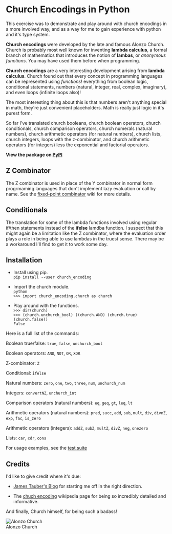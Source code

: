 # Church Encodings in Python

This exercise was to demonstrate and play around with church encodings in a more involved way, and as a way for me to gain experience with python and it's type system.

**Church encodings** were developed by the late and famous Alonzo Church. Church is probably most well known for inventing **lambda calculus**, a formal branch of mathematics that introduces the notion of **lambas**, or *anonymous functions*. You may have used them before when programming.

**Church encodings** are a very interesting development arising from **lambda calculus**. Church found out that every concept in programming languages can be represented using *functions*! everything from boolean logic, conditional statements, numbers (natural, integer, real, complex, imaginary), and even loops (infinite loops also)!

The most interesting thing about this is that numbers aren't anything special in math, they're just convenient placeholders. Math is really just logic in it's purest form.

So far I've translated church booleans, church boolean operators, church conditionals, church comparison operators, church numerals (natural numbers), church arithmetic operators (for natural numbers), church lists, church integers, loops with the z-combinator, and church arithmetic operators (for integers) less the exponential and factorial operators. 

**View the package on [PyPI](http://pypi.python.org/pypi/church_encoding/)**


## Z Combinator

The Z combinator is used in place of the Y combinator in normal form progrmaming languages that don't implement lazy evaluation or call by name. See the [fixed-point combinator](https://en.wikipedia.org/wiki/Fixed-point_combinator) wiki for more details.


## Conditionals

The translation for some of the lambda functions involved using regular if/then statements instead of the **ifelse** lamdba function. I suspect that this might again be a limitation like the Z combinator, where the evaluation order plays a role in being able to use lambdas in the truest sense. There may be a workaround I'll find to get it to work some day.


## Installation

* Install using pip.  
   ``pip install --user church_encoding``  

* Import the church module.  
   ``python``  
   ``>>> import church_encoding.church as church``  

* Play around with the functions.  
   ``>>> dir(church)``  
   ``>>> (church.unchurch_bool) ((church.AND) (church.true) (church.false))``  
   ``False``  


Here is a full list of the commands:  

Boolean true/false: ``true``, ``false``, ``unchurch_bool``  

Boolean operators: ``AND``, ``NOT``, ``OR``, ``XOR``  

Z-combinator: ``Z``  

Conditional: ``ifelse``  

Natural numbers: ``zero``, ``one``, ``two``, ``three``, ``num``, ``unchurch_num``  

Integers: ``convertNZ``, ``unchurch_int``  

Comparison operators (natural numbers): ``eq``, ``geq``, ``gt``, ``leq``, ``lt``  

Arithmetic operators (natural numbers): ``pred``, ``succ``, ``add``, ``sub``, ``mult``, ``div``, ``divnZ``, ``exp``, ``fac``, ``is_zero``  

Arithmetic operators (integers): ``addZ``, ``subZ``, ``multZ``, ``divZ``, ``neg``, ``onezero``  

Lists: ``car``, ``cdr``, ``cons``  


For usage examples, see the [test suite](https://github.com/Risto-Stevcev/python-church-encodings/blob/master/church_encoding/test/church_test.py)


## Credits

I'd like to give credit where it's due:

* [James Tauber's Blog](http://jtauber.com/blog/2008/11/26/church_encoding_in_python/) for starting me off in the right direction.  

* The [chuch encoding](https://en.wikipedia.org/wiki/Church_encoding) wikipedia page for being so incredibly detailed and informative.  

And finally, Church himself, for being such a badass!  

![Alonzo Church](https://upload.wikimedia.org/wikipedia/en/a/a6/Alonzo_Church.jpg)  
Alonzo Church
